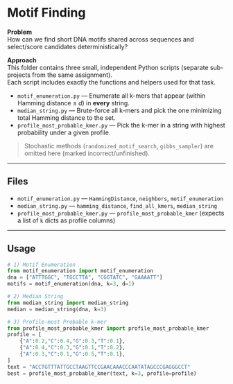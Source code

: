 # Motif Finding

**Problem**  
How can we find short DNA motifs shared across sequences and select/score candidates deterministically?

**Approach**  
This folder contains three small, independent Python scripts (separate sub-projects from the same assignment).  
Each script includes exactly the functions and helpers used for that task.

- `motif_enumeration.py` — Enumerate all k-mers that appear (within Hamming distance ≤ *d*) in **every** string.
- `median_string.py` — Brute-force all k-mers and pick the one minimizing total Hamming distance to the set.
- `profile_most_probable_kmer.py` — Pick the k-mer in a string with highest probability under a given profile.

> Stochastic methods (`randomized_motif_search`, `gibbs_sampler`) are omitted here (marked incorrect/unfinished).

---

## Files
- `motif_enumeration.py` — `HammingDistance`, `neighbors`, `motif_enumeration`
- `median_string.py` — `hamming_distance`, `find_all_kmers`, `median_string`
- `profile_most_probable_kmer.py` — `profile_most_probable_kmer` (expects a list of `k` dicts as profile columns)

---

## Usage

```python
# 1) Motif Enumeration
from motif_enumeration import motif_enumeration
dna = ["ATTTGGC", "TGCCTTA", "CGGTATC", "GAAAATT"]
motifs = motif_enumeration(dna, k=3, d=1)

# 2) Median String
from median_string import median_string
median = median_string(dna, k=3)

# 3) Profile-most Probable k-mer
from profile_most_probable_kmer import profile_most_probable_kmer
profile = [
    {"A":0.2,"C":0.4,"G":0.3,"T":0.1},
    {"A":0.4,"C":0.3,"G":0.1,"T":0.2},
    {"A":0.3,"C":0.1,"G":0.5,"T":0.1},
]
text = "ACCTGTTTATTGCCTAAGTTCCGAACAAACCCAATATAGCCCGAGGGCCT"
best = profile_most_probable_kmer(text, k=3, profile=profile)
